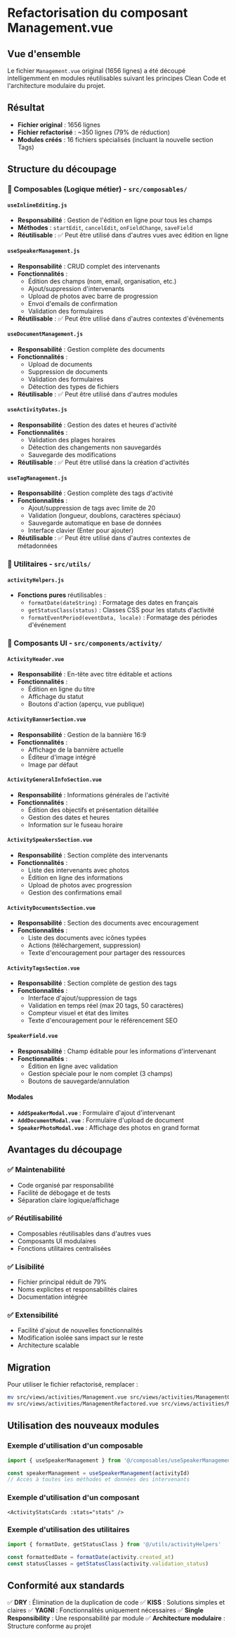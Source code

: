 # Refactorisation du composant Management.vue

## Vue d'ensemble

Le fichier `Management.vue` original (1656 lignes) a été découpé intelligemment en modules réutilisables suivant les principes Clean Code et l'architecture modulaire du projet.

## Résultat

- **Fichier original** : 1656 lignes
- **Fichier refactorisé** : ~350 lignes (79% de réduction)
- **Modules créés** : 16 fichiers spécialisés (incluant la nouvelle section Tags)

## Structure du découpage

### 🔧 Composables (Logique métier) - `src/composables/`

#### `useInlineEditing.js`
- **Responsabilité** : Gestion de l'édition en ligne pour tous les champs
- **Méthodes** : `startEdit`, `cancelEdit`, `onFieldChange`, `saveField`
- **Réutilisable** : ✅ Peut être utilisé dans d'autres vues avec édition en ligne

#### `useSpeakerManagement.js`
- **Responsabilité** : CRUD complet des intervenants
- **Fonctionnalités** :
  - Édition des champs (nom, email, organisation, etc.)
  - Ajout/suppression d'intervenants
  - Upload de photos avec barre de progression
  - Envoi d'emails de confirmation
  - Validation des formulaires
- **Réutilisable** : ✅ Peut être utilisé dans d'autres contextes d'événements

#### `useDocumentManagement.js`
- **Responsabilité** : Gestion complète des documents
- **Fonctionnalités** :
  - Upload de documents
  - Suppression de documents
  - Validation des formulaires
  - Détection des types de fichiers
- **Réutilisable** : ✅ Peut être utilisé dans d'autres modules

#### `useActivityDates.js`
- **Responsabilité** : Gestion des dates et heures d'activité
- **Fonctionnalités** :
  - Validation des plages horaires
  - Détection des changements non sauvegardés
  - Sauvegarde des modifications
- **Réutilisable** : ✅ Peut être utilisé dans la création d'activités

#### `useTagManagement.js`
- **Responsabilité** : Gestion complète des tags d'activité
- **Fonctionnalités** :
  - Ajout/suppression de tags avec limite de 20
  - Validation (longueur, doublons, caractères spéciaux)
  - Sauvegarde automatique en base de données
  - Interface clavier (Enter pour ajouter)
- **Réutilisable** : ✅ Peut être utilisé dans d'autres contextes de métadonnées

### 🧰 Utilitaires - `src/utils/`

#### `activityHelpers.js`
- **Fonctions pures** réutilisables :
  - `formatDate(dateString)` : Formatage des dates en français
  - `getStatusClass(status)` : Classes CSS pour les statuts d'activité
  - `formatEventPeriod(eventData, locale)` : Formatage des périodes d'événement

### 🎨 Composants UI - `src/components/activity/`


#### `ActivityHeader.vue`
- **Responsabilité** : En-tête avec titre éditable et actions
- **Fonctionnalités** :
  - Édition en ligne du titre
  - Affichage du statut
  - Boutons d'action (aperçu, vue publique)

#### `ActivityBannerSection.vue`
- **Responsabilité** : Gestion de la bannière 16:9
- **Fonctionnalités** :
  - Affichage de la bannière actuelle
  - Éditeur d'image intégré
  - Image par défaut

#### `ActivityGeneralInfoSection.vue`
- **Responsabilité** : Informations générales de l'activité
- **Fonctionnalités** :
  - Édition des objectifs et présentation détaillée
  - Gestion des dates et heures
  - Information sur le fuseau horaire

#### `ActivitySpeakersSection.vue`
- **Responsabilité** : Section complète des intervenants
- **Fonctionnalités** :
  - Liste des intervenants avec photos
  - Édition en ligne des informations
  - Upload de photos avec progression
  - Gestion des confirmations email

#### `ActivityDocumentsSection.vue`
- **Responsabilité** : Section des documents avec encouragement
- **Fonctionnalités** :
  - Liste des documents avec icônes typées
  - Actions (téléchargement, suppression)
  - Texte d'encouragement pour partager des ressources

#### `ActivityTagsSection.vue`
- **Responsabilité** : Section complète de gestion des tags
- **Fonctionnalités** :
  - Interface d'ajout/suppression de tags
  - Validation en temps réel (max 20 tags, 50 caractères)
  - Compteur visuel et état des limites
  - Texte d'encouragement pour le référencement SEO

#### `SpeakerField.vue`
- **Responsabilité** : Champ éditable pour les informations d'intervenant
- **Fonctionnalités** :
  - Édition en ligne avec validation
  - Gestion spéciale pour le nom complet (3 champs)
  - Boutons de sauvegarde/annulation

#### Modales
- **`AddSpeakerModal.vue`** : Formulaire d'ajout d'intervenant
- **`AddDocumentModal.vue`** : Formulaire d'upload de document
- **`SpeakerPhotoModal.vue`** : Affichage des photos en grand format

## Avantages du découpage

### ✅ Maintenabilité
- Code organisé par responsabilité
- Facilité de débogage et de tests
- Séparation claire logique/affichage

### ✅ Réutilisabilité
- Composables réutilisables dans d'autres vues
- Composants UI modulaires
- Fonctions utilitaires centralisées

### ✅ Lisibilité
- Fichier principal réduit de 79%
- Noms explicites et responsabilités claires
- Documentation intégrée

### ✅ Extensibilité
- Facilité d'ajout de nouvelles fonctionnalités
- Modification isolée sans impact sur le reste
- Architecture scalable

## Migration

Pour utiliser le fichier refactorisé, remplacer :
```bash
mv src/views/activities/Management.vue src/views/activities/ManagementOriginal.vue
mv src/views/activities/ManagementRefactored.vue src/views/activities/Management.vue
```

## Utilisation des nouveaux modules

### Exemple d'utilisation d'un composable
```javascript
import { useSpeakerManagement } from '@/composables/useSpeakerManagement'

const speakerManagement = useSpeakerManagement(activityId)
// Accès à toutes les méthodes et données des intervenants
```

### Exemple d'utilisation d'un composant
```vue
<ActivityStatsCards :stats="stats" />
```

### Exemple d'utilisation des utilitaires
```javascript
import { formatDate, getStatusClass } from '@/utils/activityHelpers'

const formattedDate = formatDate(activity.created_at)
const statusClasses = getStatusClass(activity.validation_status)
```

## Conformité aux standards

✅ **DRY** : Élimination de la duplication de code
✅ **KISS** : Solutions simples et claires
✅ **YAGNI** : Fonctionnalités uniquement nécessaires
✅ **Single Responsibility** : Une responsabilité par module
✅ **Architecture modulaire** : Structure conforme au projet